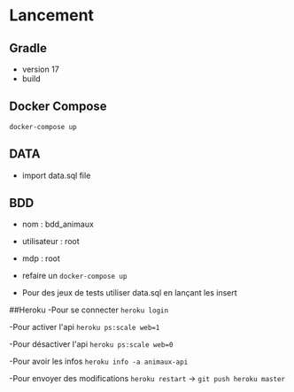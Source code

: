 # Lancement
## Gradle
- version 17
- build

## Docker Compose
`docker-compose up`

## DATA
- import data.sql file

## BDD
- nom : bdd_animaux
- utilisateur : root
- mdp : root


- refaire un `docker-compose up`


- Pour des jeux de tests utiliser data.sql en lançant les insert

##Heroku
-Pour se connecter `heroku login`

-Pour activer l'api `heroku ps:scale web=1`

-Pour désactiver l'api `heroku ps:scale web=0`

-Pour avoir les infos `heroku info -a animaux-api`

-Pour envoyer des modifications `heroku restart` -> `git push heroku master`




